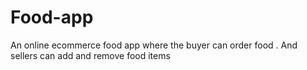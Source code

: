 # Food-app
An online ecommerce food app where the buyer can order food . And sellers can add and remove food items 
